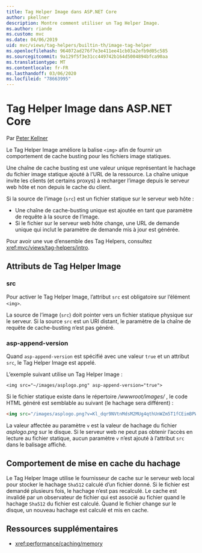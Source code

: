 ```yaml
---
title: Tag Helper Image dans ASP.NET Core
author: pkellner
description: Montre comment utiliser un Tag Helper Image.
ms.author: riande
ms.custom: mvc
ms.date: 04/06/2019
uid: mvc/views/tag-helpers/builtin-th/image-tag-helper
ms.openlocfilehash: 964072ad276f7e3e411ee41cb03a2efb9d05c585
ms.sourcegitcommit: 9a129f5f3e31cc449742b164d5004894bfca90aa
ms.translationtype: MT
ms.contentlocale: fr-FR
ms.lasthandoff: 03/06/2020
ms.locfileid: "78663995"
---
```

# <a name="image-tag-helper-in-aspnet-core"></a>Tag Helper Image dans ASP.NET Core

Par [Peter Kellner](https://peterkellner.net)

Le Tag Helper Image améliore la balise `<img>` afin de fournir un comportement de cache busting pour les fichiers image statiques.

Une chaîne de cache busting est une valeur unique représentant le hachage du fichier image statique ajouté à l’URL de la ressource. La chaîne unique invite les clients (et certains proxys) à recharger l’image depuis le serveur web hôte et non depuis le cache du client.

Si la source de l’image (`src`) est un fichier statique sur le serveur web hôte :

* Une chaîne de cache-busting unique est ajoutée en tant que paramètre de requête à la source de l’image.
* Si le fichier sur le serveur web hôte change, une URL de demande unique qui inclut le paramètre de demande mis à jour est générée.

Pour avoir une vue d’ensemble des Tag Helpers, consultez <xref:mvc/views/tag-helpers/intro>.

## <a name="image-tag-helper-attributes"></a>Attributs de Tag Helper Image

### <a name="src"></a>src

Pour activer le Tag Helper Image, l’attribut `src` est obligatoire sur l’élément `<img>`.

La source de l’image (`src`) doit pointer vers un fichier statique physique sur le serveur. Si la source `src` est un URI distant, le paramètre de la chaîne de requête de cache-busting n’est pas généré.

### <a name="asp-append-version"></a>asp-append-version

Quand `asp-append-version` est spécifié avec une valeur `true` et un attribut `src`, le Tag Helper Image est appelé.

L’exemple suivant utilise un Tag Helper Image :

```cshtml
<img src="~/images/asplogo.png" asp-append-version="true">
```

Si le fichier statique existe dans le répertoire */wwwroot/images/* , le code HTML généré est semblable au suivant (le hachage sera différent) :

```html
<img src="/images/asplogo.png?v=Kl_dqr9NVtnMdsM2MUg4qthUnWZm5T1fCEimBPWDNgM">
```

La valeur affectée au paramètre `v` est la valeur de hachage du fichier *asplogo.png* sur le disque. Si le serveur web ne peut pas obtenir l’accès en lecture au fichier statique, aucun paramètre `v` n’est ajouté à l’attribut `src` dans le balisage affiché.

## <a name="hash-caching-behavior"></a>Comportement de mise en cache du hachage

Le Tag Helper Image utilise le fournisseur de cache sur le serveur web local pour stocker le hachage `Sha512` calculé d’un fichier donné. Si le fichier est demandé plusieurs fois, le hachage n’est pas recalculé. Le cache est invalidé par un observateur de fichier qui est associé au fichier quand le hachage `Sha512` du fichier est calculé. Quand le fichier change sur le disque, un nouveau hachage est calculé et mis en cache.

## <a name="additional-resources"></a>Ressources supplémentaires

* <xref:performance/caching/memory>

